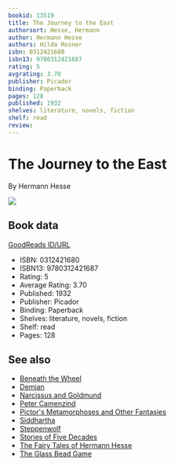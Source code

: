 ```yaml
---
bookid: 13519
title: The Journey to the East
authorsort: Hesse, Hermann
author: Hermann Hesse
authors: Hilda Rosner
isbn: 0312421680
isbn13: 9780312421687
rating: 5
avgrating: 3.70
publisher: Picador
binding: Paperback
pages: 128
published: 1932
shelves: literature, novels, fiction
shelf: read
review: 
---
```


# The Journey to the East

By Hermann Hesse

![](https://i.gr-assets.com/images/S/compressed.photo.goodreads.com/books/1431516525l/13519._SY475_.jpg)

## Book data

[GoodReads ID/URL](https://www.goodreads.com/book/show/13519)

- ISBN: 0312421680
- ISBN13: 9780312421687
- Rating: 5
- Average Rating: 3.70
- Published: 1932
- Publisher: Picador
- Binding: Paperback
- Shelves: literature, novels, fiction
- Shelf: read
- Pages: 128


## See also

- [Beneath the Wheel](Beneath_the_Wheel.md)
- [Demian](Demian-_Die_Geschichte_von_Emil_Sinclairs_Jugend.md)
- [Narcissus and Goldmund](Narcissus_and_Goldmund.md)
- [Peter Camenzind](Peter_Camenzind.md)
- [Pictor's Metamorphoses and Other Fantasies](Pictors_Metamorphoses_and_Other_Fantasies.md)
- [Siddhartha](Siddhartha.md)
- [Steppenwolf](Steppenwolf.md)
- [Stories of Five Decades](Stories_of_Five_Decades.md)
- [The Fairy Tales of Hermann Hesse](The_Fairy_Tales_of_Hermann_Hesse.md)
- [The Glass Bead Game](The_Glass_Bead_Game.md)
